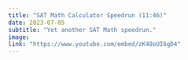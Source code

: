 ```yaml
---
title: "SAT Math Calculator Speedrun (11:46)"
date: 2023-07-05
subtitle: "Yet another SAT Math speedrun."
image: 
link: "https://www.youtube.com/embed/zK48oUI6gD4"
---
```



